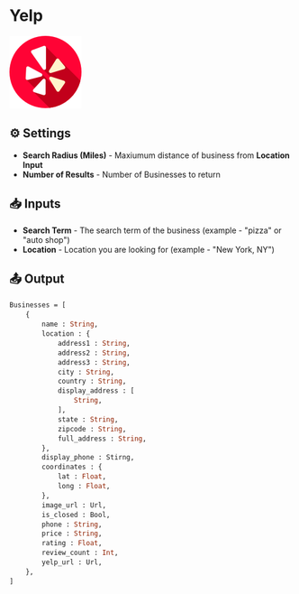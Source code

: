# Yelp

![Look up business information from Yelp.](../../.gitbook/assets/yelp%20%281%29.png)

## ⚙ Settings

* **Search Radius \(Miles\)** - Maxiumum distance of business from **Location Input** 
* **Number of Results** - Number of Businesses to return

## 📥 Inputs

* **Search Term** - The search term of the business \(example - "pizza" or "auto shop"\)
* **Location** - Location you are looking for \(example - "New York, NY"\)

## 📤 Output

```graphql
Businesses = [
    {
        name : String,
        location : {
            address1 : String, 
            address2 : String, 
            address3 : String, 
            city : String, 
            country : String,
            display_address : [
                String,
            ],
            state : String, 
            zipcode : String, 
            full_address : String, 
        },
        display_phone : Stirng, 
        coordinates : {
            lat : Float, 
            long : Float,
        },
        image_url : Url,
        is_closed : Bool,
        phone : String, 
        price : String, 
        rating : Float, 
        review_count : Int,
        yelp_url : Url,
    },
]
```



